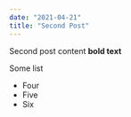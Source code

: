 ```yaml
---
date: "2021-04-21"
title: "Second Post"
---
```


Second post content **bold text**

Some list

- Four
- Five
- Six
